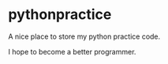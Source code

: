# pythonpractice

A nice place to store my python practice code.

I hope to become a better programmer.
